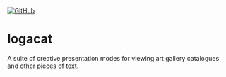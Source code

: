 [![GitHub](https://img.shields.io/github/license/drcarpio/COMS4995)](https://img.shields.io/github/license/drcarpio/COMS4995)


# logacat
A suite of creative presentation modes for viewing art gallery catalogues and other pieces of text. 
